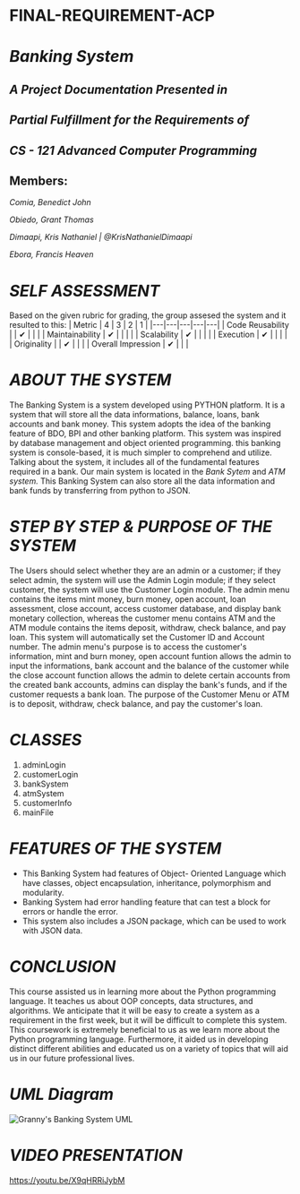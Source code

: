 # FINAL-REQUIREMENT-ACP
# *Banking System*

## *A Project Documentation Presented in*

## *Partial Fulfillment for the Requirements of*

## *CS - 121 Advanced Computer Programming*

## Members:

*Comia, Benedict John*

*Obiedo, Grant Thomas*

*Dimaapi, Kris Nathaniel | @KrisNathanielDimaapi*

*Ebora, Francis Heaven*

# *SELF ASSESSMENT*
Based on the given rubric for grading, the group assesed the system and it resulted to this:
| Metric  |  4 | 3  | 2  |  1 |
|---|---|---|---|---|
| Code Reusability  |   | ✔  |   |   |
| Maintainability  | ✔  |   |   |   |
| Scalability  | ✔  |   |   |   |
| Execution  | ✔  |   |   |   |
| Originality  |  | ✔  |   |   |
| Overall Impression    | ✔  |   |   |

# *ABOUT THE SYSTEM*

  The Banking System is a system developed using PYTHON platform. It is a system that will store all the data informations, balance, loans, bank accounts and bank money. This system adopts the idea of the banking feature of BDO, BPI and other banking platform. This system was inspired by database management and object oriented programming. this banking system is console-based, it is much simpler to comprehend and utilize. Talking about the system, it includes all of the fundamental features required in a bank. Our main system is located in the  *Bank Sytem*  and *ATM system.* This Banking System can also store all the data information and bank funds by transferring from python to JSON. 
  
# *STEP BY STEP & PURPOSE OF THE SYSTEM*
  The Users should select whether they are an admin or a customer; if they select admin, the system will use the Admin Login module; if they select customer, the system will use the Customer Login module. The admin menu contains the items mint money, burn money, open account, loan assessment, close account, access customer database, and display bank monetary collection, whereas the customer menu contains ATM and the ATM module contains the items deposit, withdraw, check balance, and pay loan. This system will automatically set the Customer ID and Account number. The admin menu's purpose is to access the customer's information, mint and burn money, open account funtion allows the admin to input the informations, bank account and the balance of the customer while the close account function allows the admin to delete certain accounts from the created bank accounts, admins can display the bank's funds, and if the customer requests a bank loan. The purpose of the Customer Menu or ATM is to deposit, withdraw, check balance, and pay the customer's loan. 
  
# *CLASSES*
1. adminLogin
2. customerLogin
3. bankSystem
4. atmSystem
5. customerInfo
6. mainFile

# *FEATURES OF THE SYSTEM*
* This Banking System had features of Object- Oriented Language which have classes, object encapsulation,  inheritance, polymorphism and modularity. 
* Banking System had error handling feature that can test a block for errors or handle the error.
* This system also includes a JSON package, which can be used to work with JSON data.

# *CONCLUSION*
This course assisted us in learning more about the Python programming language. It teaches us about OOP concepts, data structures, and algorithms. We anticipate that it will be easy to create a system as a requirement in the first week, but it will be difficult to complete this system. This coursework is extremely beneficial to us as we learn more about the Python programming language. Furthermore, it aided us in developing distinct different abilities and educated us on a variety of topics that will aid us in our future professional lives.

# *UML Diagram*
![Granny's Banking System UML](https://user-images.githubusercontent.com/113610705/206849579-861a6dad-000e-428e-9e05-dfca6bf3201d.png)


# *VIDEO PRESENTATION*
https://youtu.be/X9qHRRiJybM
